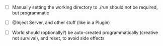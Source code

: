 - [ ] Manually setting the working directory to ./run should not be required, but programmatic

- [ ] @Inject Server, and other stuff (like in a Plugin)

- [ ] World should (optionally?) be auto-created programmatically (creative not survival), and reset, to avoid side effects
